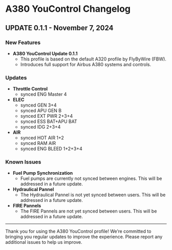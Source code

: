# A380 YouControl Changelog

## UPDATE 0.1.1 - November 7, 2024

### New Features
- **A380 YouControl Update 0.1.1**
  - This profile is based on the default A320 profile by FlyByWire (FBW).
  - Introduces full support for Airbus A380 systems and controls.

### Updates
- **Throttle Control**
  - synced ENG Master 4
- **ELEC**
   - synced GEN 3+4
   - synced APU GEN B
   - synced EXT PWR 2+3+4
   - synced ESS BAT+APU BAT
   - synced IDG 2+3+4
- **AIR**
  - synced HOT AIR 1+2
  - synced RAM AIR
  - synced ENG BLEED 1+2+3+4


### Known Issues
- **Fuel Pump Synchronization**
  - Fuel pumps are currently not synced between engines. This will be addressed in a future update.
- **Hydraulical Pannel**
  - The Hydraulical Pannel is not yet synced between users. This will be addressed in a future update.
- **FIRE Pannels**
  - The FIRE Pannels are not yet synced between users. This will be addressed in a future update.
---

Thank you for using the A380 YouControl profile! We’re committed to bringing you regular updates to improve the experience. Please report any additional issues to help us improve.

